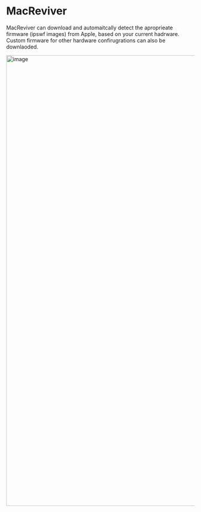 # MacReviver
MacReviver can download and automaitcally detect the aproprieate firmware (ipswf images) from Apple, based on your current hadrware. Custom firmware for other hardware confirugrations can also be downlaoded.


<img width="1203" alt="image" src="https://github.com/stoiandan/MacReviver/assets/10388612/a38796de-d9b2-4970-865b-8bd7e3d628c0">
